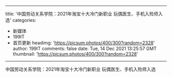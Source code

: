 
---
title: '中国劳动关系学院：2021年淘宝十大冷门新职业 玩偶医生、手机入殓师入选'
categories: 
 - 新媒体
 - 199IT
 - 首页更新
headimg: 'https://picsum.photos/400/300?random=2328'
author: 199IT
comments: false
date: Tue, 14 Dec 2021 13:25:57 GMT
thumbnail: 'https://picsum.photos/400/300?random=2328'
---

<div>   
中国劳动关系学院：2021年淘宝十大冷门新职业 玩偶医生、手机入殓师入选  
</div>
            